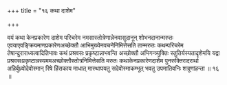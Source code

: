 +++
title = "१६ कथा दाशेम"

+++

वयं कथा केनप्रकारेण दाशेम परिचरेम नमसास्तोत्रेणान्नेनवासुदानून् शोभनदानान्मरुतः एवयाएवङ्क्रियमाणप्रकारेणअच्छेक्तौ आभिमुख्येनवचनेनिमित्तेसति तान्मरुतः कथम्परिचरेम तेषान्दुराराध्यत्वादितिभावः कथं प्रश्रवसः प्रकृष्टान्नाभवन्ति अच्छोक्तौ अभिगन्त्र्युक्तिः स्तुतिर्यस्यतादृशेमयि यद्वा प्रश्रवसःप्रकृष्टान्नस्यममअच्छोक्तौस्तोत्रनिमित्तेसति मरुतः कथाकेनप्रकारेणदाशेम पुनरुक्तिरादरार्था अहिर्बुध्र्योदेवोस्मान् रिषे हिंसकाय माधात् मास्थापयतु सदेवोस्माकम्भूत् भवतु उपमातिवनिः शत्रूणांहन्ता ॥ १६ ॥